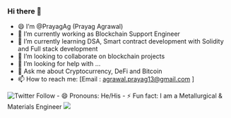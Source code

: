 ### Hi there 👋
 
 
- 😄 I’m @PrayagAg (Prayag Agrawal)  
- 🔭 I’m currently working as Blockchain Support Engineer
- 🌱 I’m currently learning DSA, Smart contract development with Solidity and Full stack development
- 👯 I’m looking to collaborate on blockchain projects
- 🤔 I’m looking for help with ...
- 💬 Ask me about Cryptocurrency, DeFi and Bitcoin
- 📫 How to reach me: [Email : agrawal.prayag13@gmail.com ] 
<img alt="Twitter Follow" src="https://img.shields.io/twitter/follow/PrayagAgrawal?style=plastic">
- 😄 Pronouns: He/His
- ⚡ Fun fact: I am a Metallurgical & Materials Engineer




<img src = "https://github-readme-stats.vercel.app/api?username=pgagrwl">
